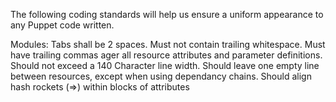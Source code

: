 The following coding standards will help us ensure a uniform appearance to any Puppet code written.

Modules:
Tabs shall be 2 spaces.
Must not contain trailing whitespace.
Must have trailing commas ager all resource attributes and parameter definitions.
Should not exceed a 140 Character line width.
Should leave one empty line between resources, except when using dependancy chains.
Should align hash rockets (=>) within blocks of attributes

